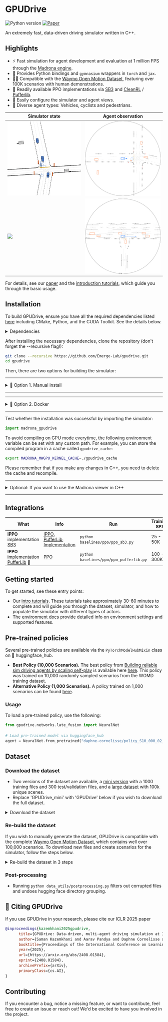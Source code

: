 GPUDrive
========

![Python version](https://img.shields.io/badge/Python-3.11-blue) [![Paper](https://img.shields.io/badge/arXiv-2408.01584-b31b1b.svg)](https://arxiv.org/abs/2408.01584)

An extremely fast, data-driven driving simulator written in C++.

## Highlights

- ⚡️ Fast simulation for agent development and evaluation at 1 million FPS through the [Madrona engine](https://madrona-engine.github.io/).
- 🐍 Provides Python bindings and `gymnasium` wrappers in `torch` and `jax`.
- 🏃‍➡️ Compatible with the [Waymo Open Motion Dataset](https://github.com/waymo-research/waymo-open-dataset), featuring over 100K scenarios with human demonstrations.
- 📜 Readily available PPO implementations via [SB3](https://github.com/DLR-RM/stable-baselines3) and [CleanRL](https://github.com/vwxyzjn/cleanrl) / [Pufferlib](https://puffer.ai/).
- 👀 Easily configure the simulator and agent views.
- 🎨 Diverse agent types: Vehicles, cyclists and pedestrians.

<div align="center">

| Simulator state                                                  | Agent observation                                                |
| ---------------------------------------------------------------- | ---------------------------------------------------------------- |
| <img src="assets/sim_video_7.gif" width="320px">    | <img src="assets/obs_video_7.gif" width="320px"> |
| <img src="assets/sim_video_0_10.gif" width="320px"> | <img src="assets/obs_video_0_10.gif" width="320px"> |

</div>

For details, see our [paper](https://arxiv.org/abs/2408.01584) and the [introduction tutorials](https://github.com/Emerge-Lab/gpudrive/tree/main/examples/tutorials), which guide you through the basic usage.

## Installation

To build GPUDrive, ensure you have all the required dependencies listed [here](https://github.com/shacklettbp/madrona#dependencies) including CMake, Python, and the CUDA Toolkit. See the details below.

<details> <summary>Dependencies</summary>

- CMake >= 3.24
- Python >= 3.11
- CUDA Toolkit >= 12.2 and <= 12.4 (We do not support CUDA versions 12.5+ at this time. Verify your CUDA version using nvcc --version.)
- On macOS and Windows, install the required dependencies for XCode and Visual Studio C++ tools, respectively.

</details>

After installing the necessary dependencies, clone the repository (don't forget the --recursive flag!):

```bash
git clone --recursive https://github.com/Emerge-Lab/gpudrive.git
cd gpudrive
```

Then, there are two options for building the simulator:

---

<details>
  <summary>🔧 Option 1. Manual install </summary>

For Linux and macOS, use the following commands:

```bash
mkdir build
cd build
cmake .. -DCMAKE_BUILD_TYPE=Release
make -j # cores to build with, e.g. 32
cd ..
```

For Windows, open the cloned repository in Visual Studio and build the project using the integrated `cmake` functionality.

Next, set up a Python environment

#### With pyenv (Recommended)

Create a virtual environment:

```bash
pyenv virtualenv 3.11 gpudrive
pyenv activate gpudrive
```

Set it for the current project directory (optional):

```bash
pyenv local gpudrive
```

#### With conda

```bash
conda env create -f ./environment.yml
conda activate gpudrive
```

### Install Python package

Finally, install the Python components of the repository using pip:

```bash
# macOS and Linux.
pip install -e . 
```

Optional depencies include [pufferlib], [sb3] and [tests].

```bash
# On Windows.
pip install -e . -Cpackages.madrona_escape_room.ext-out-dir=PATH_TO_YOUR_BUILD_DIR on Windows
```

</details>

---

---

<details>
  <summary> 🐳  Option 2. Docker </summary>

To get started quickly, we provide a Dockerfile in the root directory.  

### Prerequisites  
Ensure you have the following installed:  
- [Docker](https://docs.docker.com/get-docker/)  
- [NVIDIA Container Toolkit](https://docs.nvidia.com/datacenter/cloud-native/container-toolkit/latest/install-guide.html)  

### Building the Docker mage  
Once installed, you can build the container with:  

```bash
DOCKER_BUILDKIT=1 docker build --build-arg USE_CUDA=true --tag my_image:latest --progress=plain .
```

### Running the Container  
To run the container with GPU support and shared memory:  

```bash
docker run --gpus all -it --rm --shm-size=20G -v ${PWD}:/workspace my_image:latest /bin/bash
```

</details>

---

Test whether the installation was successful by importing the simulator:

```Python
import madrona_gpudrive
```

To avoid compiling on GPU mode everytime, the following environment variable can be set with any custom path. For example, you can store the compiled program in a cache called `gpudrive_cache`:

```bash
export MADRONA_MWGPU_KERNEL_CACHE=./gpudrive_cache
```

Please remember that if you make any changes in C++, you need to delete the cache and recompile.

---

<details>
  <summary>Optional: If you want to use the Madrona viewer in C++</summary>

#### Extra dependencies to use Madrona viewer

  To build the simulator with visualization support on Linux (`build/viewer`), you will need to install X11 and OpenGL development libraries. Equivalent dependencies are already installed by Xcode on macOS. For example, on Ubuntu:

```bash
  sudo apt install libx11-dev libxrandr-dev libxinerama-dev libxcursor-dev libxi-dev mesa-common-dev libc++1
```

</details>

---

## Integrations


| What                                                                                                    | Info                                                                                                                                                                         | Run                                    | Training SPS |
| ------------------------------------------------------------------------------------------------------- | ---------------------------------------------------------------------------------------------------------------------------------------------------------------------------- | --------------------------------------------- | ------------------------------ |
| **IPPO** implementation [SB3](https://github.com/DLR-RM/stable-baselines3/tree/master) | [IPPO](https://proceedings.neurips.cc/paper_files/paper/2022/file/9c1535a02f0ce079433344e14d910597-Paper-Datasets_and_Benchmarks.pdf), [PufferLib](https://arxiv.org/pdf/2406.12905), [Implementation](https://github.com/Emerge-Lab/gpudrive/blob/main/integrations/ppo/puffer) | `python baselines/ppo/ppo_sb3.py`      | 25 - 50K                       |
| **IPPO** implementation [PufferLib](https://github.com/PufferAI/PufferLib) 🐡                           | [PPO](https://arxiv.org/pdf/2406.12905)                                                   | `python baselines/ppo/ppo_pufferlib.py`       | 100 - 300K                     |


## Getting started

To get started, see these entry points:

- Our [intro tutorials](https://github.com/Emerge-Lab/gpudrive/tree/main/examples/tutorials). These tutorials take approximately 30-60 minutes to complete and will guide you through the dataset, simulator, and how to populate the simulator with different types of actors.
- The [environment docs](https://github.com/Emerge-Lab/gpudrive/tree/main/gpudrive/env) provide detailed info on environment settings and supported features.

<!-- <p align="center">
  <img src="assets/GPUDrive_docs_flow.png" width="1300" title="Getting started">
</p> -->

<!-- ## 📈 Tests

To further test the setup, you can run the pytests in the root directory:

```bash
pytest
```

To test if the simulator compiled correctly (and python lib did not), try running the headless program from the build directory.

```bash
cd build
./headless CPU 1 # Run on CPU, 1 step
``` -->

## Pre-trained policies

Several pre-trained policies are available via the `PyTorchModelHubMixin` class on 🤗 huggingface_hub. 

- **Best Policy (10,000 Scenarios).** The best policy from [Building reliable sim driving agents by scaling self-play](https://arxiv.org/abs/2502.14706) is available here [here](https://huggingface.co/daphne-cornelisse/policy_S10_000_02_27). This policy was trained on 10,000 randomly sampled scenarios from the WOMD training dataset. 
- **Alternative Policy (1,000 Scenarios).** A policy trained on 1,000 scenarios can be found [here](https://huggingface.co/daphne-cornelisse/policy_S1000_02_27).

### Usage

To load a pre-trained policy, use the following:
```Python
from gpudrive.networks.late_fusion import NeuralNet

# Load pre-trained model via huggingface_hub
agent = NeuralNet.from_pretrained("daphne-cornelisse/policy_S10_000_02_27")
```

## Dataset

### Download the dataset

- Two versions of the dataset are available, a [mini version](https://huggingface.co/datasets/EMERGE-lab/GPUDrive_mini) with a 1000 training files and 300 test/validation files, and a [large dataset](https://huggingface.co/datasets/EMERGE-lab/GPUDrive) with 100k unique scenes.
- Replace 'GPUDrive_mini' with 'GPUDrive' below if you wish to download the full dataset.

<details>
  <summary>Download the dataset</summary>

To download the dataset you need the huggingface_hub library 

```bash
pip install huggingface_hub
```

Then you can download the dataset using python or just `huggingface-cli`.

- **Option 1**: Using Python

```python
>>> from huggingface_hub import snapshot_download
>>> snapshot_download(repo_id="EMERGE-lab/GPUDrive_mini", repo_type="dataset", local_dir="data/processed")
```

- **Option 2**: Use the huggingface-cli

1. Log in to your Hugging Face account:

```bash
huggingface-cli login
```

2. Download the dataset:

```bash
huggingface-cli download EMERGE-lab/GPUDrive_mini --local-dir data/processed --repo-type "dataset"
```

- **Option 3**: Manual Download

1. Visit https://huggingface.co/datasets/EMERGE-lab/GPUDrive_mini
2. Navigate to the Files and versions tab.
3. Download the desired files/directories.

_NOTE_: If you downloaded the full-sized dataset, it is grouped to subdirectories of 10k files each (according to hugging face constraints). In order for the path to work with GPUDrive, you need to run

```python
python data_utils/extract_groups.py #use --help if you've used a custom download path
```

</details>

### Re-build the dataset

If you wish to manually generate the dataset, GPUDrive is compatible with the complete [Waymo Open Motion Dataset](https://github.com/waymo-research/waymo-open-dataset), which contains well over 100,000 scenarios. To download new files and create scenarios for the simulator, follow the steps below.

<details>
  <summary>Re-build the dataset in 3 steps</summary>

1. First, head to [https://waymo.com/open/](https://waymo.com/open/) and click on the "download" button a the top. After registering, click on the files from `v1.2.1 March 2024`, the newest version of the dataset at the time of wrting (10/2024). This will lead you a Google Cloud page. From here, you should see a folder structure like this:

```
waymo_open_dataset_motion_v_1_2_1/
│
├── uncompressed/
│   ├── lidar_and_camera/
│   ├── scenario/
│   │   ├── testing_interactive/
│   │   ├── testing/
│   │   ├── training_20s/
│   │   ├── training/
│   │   ├── validation_interactive/
│   │   └── validation/
│   └── tf_example/
```

2. Now, download files from testing, training and/or validation in the **`scenario`** folder. An easy way to do this is through `gsutil`.  First register using:

```bash
gcloud auth login
```

...then run the command below to download the dataset you prefer. For example, to download the validation dataset:

```bash
gsutil -m cp -r gs://waymo_open_dataset_motion_v_1_2_1/uncompressed/scenario/validation/ data/raw
```

where `data/raw` is your local storage folder. Note that this can take a while, depending on the size of the dataset you're downloading.

3. The last thing we need to do is convert the raw data to a format that is compatible with the simulator using:

```bash
python data_utils/process_waymo_files.py '<raw-data-path>' '<storage-path>' '<dataset>'
```

Note: Due to an open [issue](https://github.com/waymo-research/waymo-open-dataset/issues/868), installation of `waymo-open-dataset-tf-2.12.0` fails for Python 3.11. To use the script, in a separate Python 3.10 environment, run

```bash
pip install waymo-open-dataset-tf-2-12-0 trimesh[easy] python-fcl
```

Then for example, if you want to process the validation data, run:

```bash
python data_utils/process_waymo_files.py 'data/raw/' 'data/processed/' 'validation'
>>>
Processing Waymo files: 100%|████████████████████████████████████████████████████████████████| 150/150 [00:05<00:00, 28.18it/s]
INFO:root:Done!
```

and that's it!

> **🧐 Caveat**: A single Waymo tfrecord file contains approximately 500 traffic scenarios. Processing speed is about 250 scenes/min on a 16 core CPU. Trying to process the entire validation set for example (150 tfrecords) is a LOT of time.

</details>

### Post-processing
- Running `python data_utils/postprocessing.py` filters out corrupted files and undoes hugging face directory grouping.

## 📜 Citing GPUDrive

If you use GPUDrive in your research, please cite our ICLR 2025 paper
```bibtex
@inproceedings{kazemkhani2025gpudrive,
      title={GPUDrive: Data-driven, multi-agent driving simulation at 1 million FPS}, 
      author={Saman Kazemkhani and Aarav Pandya and Daphne Cornelisse and Brennan Shacklett and Eugene Vinitsky},
      booktitle={Proceedings of the International Conference on Learning Representations (ICLR)},
      year={2025},
      url={https://arxiv.org/abs/2408.01584},
      eprint={2408.01584},
      archivePrefix={arXiv},
      primaryClass={cs.AI},
}
```

## Contributing

If you encounter a bug, notice a missing feature, or want to contribute, feel free to create an issue or reach out! We'd be excited to have you involved in the project.
